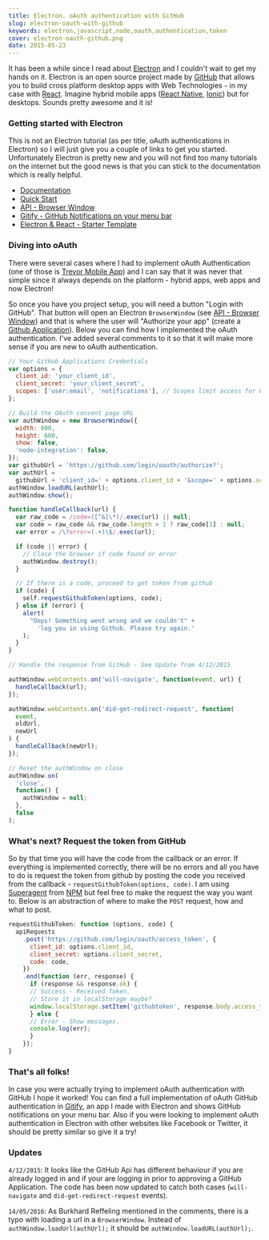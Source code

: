 ```yaml
---
title: Electron. oAuth authentication with GitHub
slug: electron-oauth-with-github
keywords: electron,javascript,node,oauth,authentication,token
cover: electron-oauth-github.png
date: 2015-05-23
---
```


It has been a while since I read about [Electron](http://electron.atom.io/) and I couldn't wait to get my hands on it. Electron is an open source project made by [GitHub](http://www.github.com/) that allows you to build cross platform desktop apps with Web Technologies - in my case with [React](https://facebook.github.io/react/). Imagine hybrid mobile apps ([React Native](https://facebook.github.io/react-native/), [Ionic](http://www.ionicframework.com/)) but for desktops. Sounds pretty awesome and it is!

<!--more-->

### Getting started with Electron

This is not an Electron tutorial (as per title, oAuth authentications in Electron) so I will just give you a couple of links to get you started. Unfortunately Electron is pretty new and you will not find too many tutorials on the internet but the good news is that you can stick to the documentation which is really helpful.

- [Documentation](https://github.com/atom/electron/tree/master/docs#readme)
- [Quick Start](https://github.com/atom/electron/blob/master/docs/tutorial/quick-start.md)
- [API - Browser Window](https://github.com/atom/electron/blob/master/docs/api/browser-window.md)
- [Gitify - GitHub Notifications on your menu bar](https://github.com/ekonstantinidis/gitify)
- [Electron & React - Starter Template](https://github.com/DenisVuyka/electron-react)

### Diving into oAuth

There were several cases where I had to implement oAuth Authentication (one of those is [Trevor Mobile App](http://www.trevorapp.com/)) and I can say that it was never that simple since it always depends on the platform - hybrid apps, web apps and now Electron!

So once you have you project setup, you will need a button "Login with GitHub". That button will open an Electron `BrowserWindow` (see [API - Browser Window](https://github.com/atom/electron/blob/master/docs/api/browser-window.md)) and that is where the user will "Authorize your app" (create a [Github Application](https://github.com/settings/developers)). Below you can find how I implemented the oAuth authentication. I've added several comments to it so that it will make more sense if you are new to oAuth authentication.

```javascript
// Your GitHub Applications Credentials
var options = {
  client_id: 'your_client_id',
  client_secret: 'your_client_secret',
  scopes: ['user:email', 'notifications'], // Scopes limit access for OAuth tokens.
};

// Build the OAuth consent page URL
var authWindow = new BrowserWindow({
  width: 800,
  height: 600,
  show: false,
  'node-integration': false,
});
var githubUrl = 'https://github.com/login/oauth/authorize?';
var authUrl =
  githubUrl + 'client_id=' + options.client_id + '&scope=' + options.scopes;
authWindow.loadURL(authUrl);
authWindow.show();

function handleCallback(url) {
  var raw_code = /code=([^&]\*)/.exec(url) || null;
  var code = raw_code && raw_code.length > 1 ? raw_code[1] : null;
  var error = /\?error=(.+)\$/.exec(url);

  if (code || error) {
    // Close the browser if code found or error
    authWindow.destroy();
  }

  // If there is a code, proceed to get token from github
  if (code) {
    self.requestGithubToken(options, code);
  } else if (error) {
    alert(
      "Oops! Something went wrong and we couldn't" +
        'log you in using Github. Please try again.'
    );
  }
}

// Handle the response from GitHub - See Update from 4/12/2015

authWindow.webContents.on('will-navigate', function(event, url) {
  handleCallback(url);
});

authWindow.webContents.on('did-get-redirect-request', function(
  event,
  oldUrl,
  newUrl
) {
  handleCallback(newUrl);
});

// Reset the authWindow on close
authWindow.on(
  'close',
  function() {
    authWindow = null;
  },
  false
);
```

### What's next? Request the token from GitHub

So by that time you will have the code from the callback or an error. If everything is implemented correctly, there will be no errors and all you have to do is request the token from github by posting the code you received from the callback - `requestGithubToken(options, code)`. I am using [Superagent](https://www.npmjs.com/package/superagent) from [NPM](https://www.npmjs.com/) but feel free to make the request the way you want to. Below is an abstraction of where to make the `POST` request, how and what to post.

```javascript
requestGithubToken: function (options, code) {
  apiRequests
    .post('https://github.com/login/oauth/access_token', {
      client_id: options.client_id,
      client_secret: options.client_secret,
      code: code,
    })
    .end(function (err, response) {
      if (response && response.ok) {
      // Success - Received Token.
      // Store it in localStorage maybe?
      window.localStorage.setItem('githubtoken', response.body.access_token);
      } else {
      // Error - Show messages.
      console.log(err);
      }
    });
}
```

### That's all folks!

In case you were actually trying to implement oAuth authentication with GitHub I hope it worked! You can find a full implementation of oAuth GitHub authentication in [Gitify](https://github.com/ekonstantinidis/gitify), an app I made with Electron and shows GitHub notifications on your menu bar. Also if you were looking to implement oAuth authentication in Electron with other websites like Facebook or Twitter, it should be pretty similar so give it a try!

### Updates

`4/12/2015`: It looks like the GitHub Api has different behaviour if you are already logged in and if your are logging in prior to approving a GitHub Application. The code has been now updated to catch both cases (`will-navigate` and `did-get-redirect-request` events).

`14/05/2016`: As Burkhard Reffeling mentioned in the comments, there is a typo with loading a url in a `BrowserWindow`. Instead of `authWindow.loadUrl(authUrl);` it should be `authWindow.loadURL(authUrl);`.
